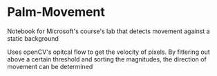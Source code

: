 # Palm-Movement
Notebook for Microsoft's course's lab that detects movement against a static background

Uses openCV's opitcal flow to get the velocity of pixels. By fitlering out above a certain threshold and sorting the magnitudes, the direction of 
movement can be determined
